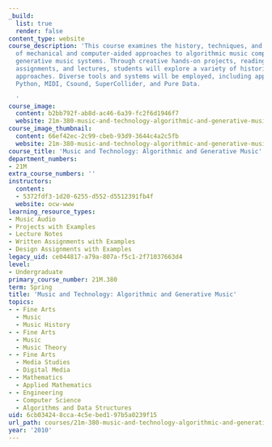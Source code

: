 ```yaml
---
_build:
  list: true
  render: false
content_type: website
course_description: 'This course examines the history, techniques, and aesthetics
  of mechanical and computer-aided approaches to algorithmic music composition and
  generative music systems. Through creative hands-on projects, readings, listening
  assignments, and lectures, students will explore a variety of historical and contemporary
  approaches. Diverse tools and systems will be employed, including applications in
  Python, MIDI, Csound, SuperCollider, and Pure Data.

  '
course_image:
  content: b2bb792f-ab8d-ac46-6a39-fc2f6d1946f7
  website: 21m-380-music-and-technology-algorithmic-and-generative-music-spring-2010
course_image_thumbnail:
  content: 66ef42ec-2c99-cbeb-93d9-3644c4a2c5fb
  website: 21m-380-music-and-technology-algorithmic-and-generative-music-spring-2010
course_title: 'Music and Technology: Algorithmic and Generative Music'
department_numbers:
- 21M
extra_course_numbers: ''
instructors:
  content:
  - 5372fdf3-1d20-6255-d552-d5512391fb4f
  website: ocw-www
learning_resource_types:
- Music Audio
- Projects with Examples
- Lecture Notes
- Written Assignments with Examples
- Design Assignments with Examples
legacy_uid: ce044817-a79a-807a-f5c1-2f71037663d4
level:
- Undergraduate
primary_course_number: 21M.380
term: Spring
title: 'Music and Technology: Algorithmic and Generative Music'
topics:
- - Fine Arts
  - Music
  - Music History
- - Fine Arts
  - Music
  - Music Theory
- - Fine Arts
  - Media Studies
  - Digital Media
- - Mathematics
  - Applied Mathematics
- - Engineering
  - Computer Science
  - Algorithms and Data Structures
uid: 6cb03424-8cca-4c5e-bed1-97b5a0239f15
url_path: courses/21m-380-music-and-technology-algorithmic-and-generative-music-spring-2010
year: '2010'
---
```

